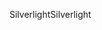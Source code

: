 <span data-ttu-id="fcf96-101">Silverlight</span><span class="sxs-lookup"><span data-stu-id="fcf96-101">Silverlight</span></span>